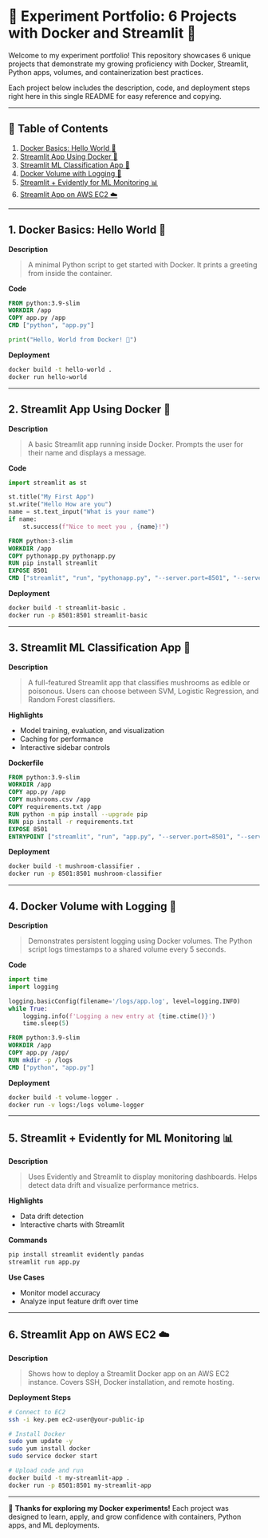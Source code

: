 # 🧪 Experiment Portfolio: 6 Projects with Docker and Streamlit 🚀

Welcome to my experiment portfolio! This repository showcases 6 unique projects that demonstrate my growing proficiency with Docker, Streamlit, Python apps, volumes, and containerization best practices.

Each project below includes the description, code, and deployment steps right here in this single README for easy reference and copying.

---

## 📑 Table of Contents

1. [Docker Basics: Hello World 🐳](#1-docker-basics-hello-world-)
2. [Streamlit App Using Docker 🐍](#2-streamlit-app-using-docker-)
3. [Streamlit ML Classification App 🤖](#3-streamlit-ml-classification-app-)
4. [Docker Volume with Logging 💾](#4-docker-volume-with-logging-)
5. [Streamlit + Evidently for ML Monitoring 📊](#5-streamlit--evidently-for-ml-monitoring-)
6. [Streamlit App on AWS EC2 ☁️](#6-streamlit-app-on-aws-ec2-)

---

## 1. Docker Basics: Hello World 🐳

**Description**

> A minimal Python script to get started with Docker. It prints a greeting from inside the container.

**Code**

```Dockerfile
FROM python:3.9-slim
WORKDIR /app
COPY app.py /app
CMD ["python", "app.py"]
```

```python
print("Hello, World from Docker! 🐳")
```

**Deployment**

```bash
docker build -t hello-world .
docker run hello-world
```

---

## 2. Streamlit App Using Docker 🐍

**Description**

> A basic Streamlit app running inside Docker. Prompts the user for their name and displays a message.

**Code**

```python
import streamlit as st

st.title("My First App")
st.write("Hello How are you")
name = st.text_input("What is your name")
if name:
    st.success(f"Nice to meet you , {name}!")
```

```Dockerfile
FROM python:3-slim
WORKDIR /app
COPY pythonapp.py pythonapp.py
RUN pip install streamlit
EXPOSE 8501
CMD ["streamlit", "run", "pythonapp.py", "--server.port=8501", "--server.address=0.0.0.0"]
```

**Deployment**

```bash
docker build -t streamlit-basic .
docker run -p 8501:8501 streamlit-basic
```

---

## 3. Streamlit ML Classification App 🤖

**Description**

> A full-featured Streamlit app that classifies mushrooms as edible or poisonous. Users can choose between SVM, Logistic Regression, and Random Forest classifiers.

**Highlights**

- Model training, evaluation, and visualization
- Caching for performance
- Interactive sidebar controls

**Dockerfile**

```Dockerfile
FROM python:3.9-slim
WORKDIR /app
COPY app.py /app
COPY mushrooms.csv /app
COPY requirements.txt /app
RUN python -m pip install --upgrade pip
RUN pip install -r requirements.txt
EXPOSE 8501
ENTRYPOINT ["streamlit", "run", "app.py", "--server.port=8501", "--server.address=0.0.0.0"]
```

**Deployment**

```bash
docker build -t mushroom-classifier .
docker run -p 8501:8501 mushroom-classifier
```

---

## 4. Docker Volume with Logging 💾

**Description**

> Demonstrates persistent logging using Docker volumes. The Python script logs timestamps to a shared volume every 5 seconds.

**Code**

```python
import time
import logging

logging.basicConfig(filename='/logs/app.log', level=logging.INFO)
while True:
    logging.info(f'Logging a new entry at {time.ctime()}')
    time.sleep(5)
```

```Dockerfile
FROM python:3.9-slim
WORKDIR /app
COPY app.py /app/
RUN mkdir -p /logs
CMD ["python", "app.py"]
```

**Deployment**

```bash
docker build -t volume-logger .
docker run -v logs:/logs volume-logger
```

---

## 5. Streamlit + Evidently for ML Monitoring 📊

**Description**

> Uses Evidently and Streamlit to display monitoring dashboards. Helps detect data drift and visualize performance metrics.

**Highlights**

- Data drift detection
- Interactive charts with Streamlit

**Commands**

```bash
pip install streamlit evidently pandas
streamlit run app.py
```

**Use Cases**

- Monitor model accuracy
- Analyze input feature drift over time

---

## 6. Streamlit App on AWS EC2 ☁️

**Description**

> Shows how to deploy a Streamlit Docker app on an AWS EC2 instance. Covers SSH, Docker installation, and remote hosting.

**Deployment Steps**

```bash
# Connect to EC2
ssh -i key.pem ec2-user@your-public-ip

# Install Docker
sudo yum update -y
sudo yum install docker
sudo service docker start

# Upload code and run
docker build -t my-streamlit-app .
docker run -p 8501:8501 my-streamlit-app
```

---

🎉 **Thanks for exploring my Docker experiments!** Each project was designed to learn, apply, and grow confidence with containers, Python apps, and ML deployments.
